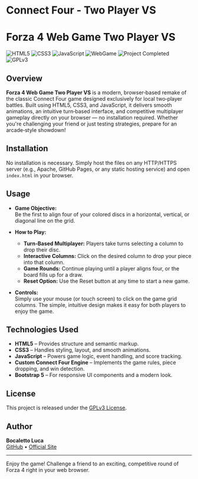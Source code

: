 # Connect Four - Two Player VS
# Forza 4 Web Game Two Player VS

![HTML5](https://img.shields.io/badge/HTML5-E34F26?logo=html5&style=for-the-badge)
![CSS3](https://img.shields.io/badge/CSS3-1572B6?logo=css3&style=for-the-badge)
![JavaScript](https://img.shields.io/badge/JavaScript-F7DF1E?logo=javascript&style=for-the-badge)
![WebGame](https://img.shields.io/badge/WebGame-Forza4-blue?style=for-the-badge)
![Project Completed](https://img.shields.io/badge/Project-Completed-green?style=for-the-badge)
![GPLv3](https://img.shields.io/badge/License-GPLv3-blue?style=for-the-badge)

## Overview

**Forza 4 Web Game Two Player VS** is a modern, browser‑based remake of the classic Connect Four game designed exclusively for local two‑player battles. Built using HTML5, CSS3, and JavaScript, it delivers smooth animations, an intuitive turn‑based interface, and competitive multiplayer gameplay directly on your browser — no installation required. Whether you're challenging your friend or just testing strategies, prepare for an arcade‑style showdown!

## Installation

No installation is necessary. Simply host the files on any HTTP/HTTPS server (e.g., Apache, GitHub Pages, or any static hosting service) and open `index.html` in your browser.

## Usage

- **Game Objective:**  
  Be the first to align four of your colored discs in a horizontal, vertical, or diagonal line on the grid.

- **How to Play:**  
  - **Turn‑Based Multiplayer:** Players take turns selecting a column to drop their disc.  
  - **Interactive Columns:** Click on the desired column to drop your piece into that column.  
  - **Game Rounds:** Continue playing until a player aligns four, or the board fills up for a draw.
  - **Reset Option:** Use the Reset button at any time to start a new game.

- **Controls:**  
  Simply use your mouse (or touch screen) to click on the game grid columns. The simple, intuitive design makes it easy for both players to enjoy the game.

## Technologies Used

- **HTML5** – Provides structure and semantic markup.
- **CSS3** – Handles styling, layout, and smooth animations.
- **JavaScript** – Powers game logic, event handling, and score tracking.
- **Custom Connect Four Engine** – Implements the game rules, piece dropping, and win detection.
- **Bootstrap 5** – For responsive UI components and a modern look.

## License

This project is released under the [GPLv3 License](https://www.gnu.org/licenses/gpl-3.0.en.html).

## Author

**Bocaletto Luca**  
[GitHub](https://bocaletto-luca.github.io) • [Official Site](https://bocalettoluca.altervista.org)

---

Enjoy the game! Challenge a friend to an exciting, competitive round of Forza 4 right in your web browser.
